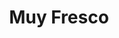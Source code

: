 ---
title: "Muy Fresco"
url: /gobernador-ingeniero-valentin-virasoro/muy-fresco/
shop: supermercado
---